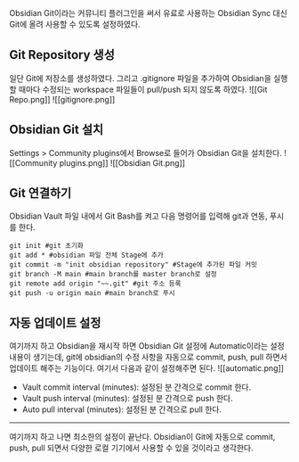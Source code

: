 Obsidian Git이라는 커뮤니티 플러그인을 써서 유료로 사용하는 Obsidian Sync 대신 Git에 올려 사용할 수 있도록 설정하였다.

## Git Repository 생성

일단 Git에 저장소를 생성하였다. 그리고 .gitignore 파일을 추가하여 Obsidian을 실행할 때마다 수정되는 workspace 파일들이 pull/push 되지 않도록 하였다.
![[Git Repo.png]]
![[gitignore.png]]

## Obsidian Git 설치

Settings > Community plugins에서 Browse로 들어가 Obsidian Git을 설치한다.
![[Community plugins.png]]
![[Obsidian Git.png]]

## Git 연결하기

Obsidian Vault 파일 내에서 Git Bash를 켜고 다음 명령어를 입력해 git과 연동, 푸시를 한다.
```git
git init #git 초기화
git add * #obsidian 파일 전체 Stage에 추가
git commit -m "init obsidian repository" #Stage에 추가된 파일 커밋
git branch -M main #main branch를 master branch로 설정
git remote add origin "~~.git" #git 주소 등록
git push -u origin main #main branch로 푸시
```

## 자동 업데이트 설정

여기까지 하고 Obsidian을 재시작 하면 Obsidian Git 설정에 Automatic이라는 설정 내용이 생기는데, git에 obsidian의 수정 사항을 자동으로 commit, push, pull 하면서 업데이트 해주는 기능이다. 여기서 다음과 같이 설정해주면 된다.
![[automatic.png]]
- Vault commit interval (minutes): 설정된 분 간격으로 commit 한다.
- Vault push interval (minutes): 설정된 분 간격으로 push 한다.
- Auto pull interval (minutes): 설정된 분 간격으로 pull 한다.

---
여기까지 하고 나면 최소한의 설정이 끝난다. Obsidian이 Git에 자동으로 commit, push, pull 되면서 다양한 로컬 기기에서 사용할 수 있을 것이라고 생각한다.
